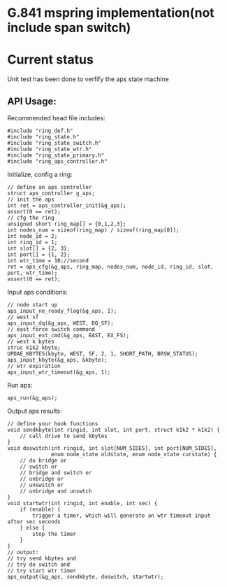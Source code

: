 # G.841 mspring implementation(not include span switch)

# Current status

Unit test has been done to verfify the aps state machine

## API Usage:

Recommended head file includes:

    #include "ring_def.h"
    #include "ring_state.h"
    #include "ring_state_switch.h"
    #include "ring_state_wtr.h"
    #include "ring_state_primary.h"
    #include "ring_aps_controller.h"

Initialize, config a ring:

    // define an aps controller
    struct aps_controller g_aps;
    // init the aps
    int ret = aps_controller_init(&g_aps);
    assert(0 == ret);
    // cfg the ring
    unsigned short ring_map[] = {0,1,2,3};
    int nodes_num = sizeof(ring_map) / sizeof(ring_map[0]);
    int node_id = 2;
    int ring_id = 1;
    int slot[] = {2, 3};
    int port[] = {1, 2};
    int wtr_time = 10;//second
    ret = aps_cfg(&g_aps, ring_map, nodes_num, node_id, ring_id, slot, port, wtr_time);
    assert(0 == ret);

Input aps conditions:

    // node start up
    aps_input_ne_ready_flag(&g_aps, 1);
    // west sf
    aps_input_dq(&g_aps, WEST, DQ_SF);
    // east force switch commond
    aps_input_ext_cmd(&g_aps, EAST, EX_FS);
    // west k bytes
    struc k1k2 kbyte;
    UPDAE_KBYTES(kbyte, WEST, SF, 2, 1, SHORT_PATH, BRSW_STATUS);
    aps_input_kbyte(&g_aps, &kbyte);
    // wtr expiration
    aps_input_wtr_timeout(&g_aps, 1);
    
Run aps:
    
    aps_run(&g_aps);
    
Output aps results:

    // define your hook functions
    void sendkbyte(int ringid, int slot, int port, struct k1k2 * k1k2) {
        // call drive to send kbytes
    }
    void doswitch(int ringid, int slot[NUM_SIDES], int port[NUM_SIDES], 
                  enum node_state oldstate, enum node_state curstate) {
        // do bridge or
        // switch or
        // bridge and switch or
        // unbridge or
        // unswitch or
        // unbridge and unswtch
    }
    void startwtr(int ringid, int enable, int sec) {
        if (enable) {
            trigger a timer, which will generate an wtr timeout input after sec seconds
        } else {
            stop the timer
        }
    }
    // output:
    // try send kbytes and
    // try do switch and
    // try start wtr timer
    aps_output(&g_aps, sendkbyte, doswitch, startwtr);

